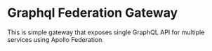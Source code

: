 # Graphql Federation Gateway

This is simple gateway that exposes single GraphQL API for multiple services using Apollo Federation.
